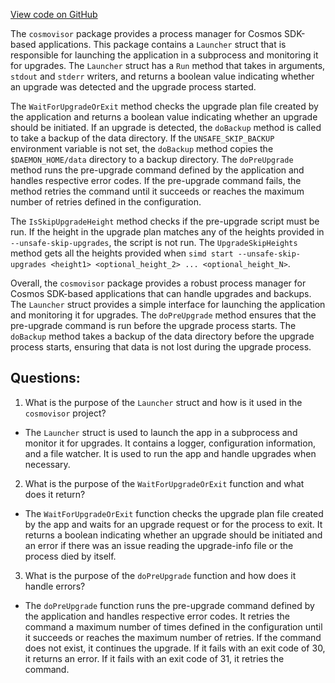 [View code on GitHub](https://github.com/cosmos/cosmos-sdk.git/tools/cosmovisor/process.go)

The `cosmovisor` package provides a process manager for Cosmos SDK-based applications. This package contains a `Launcher` struct that is responsible for launching the application in a subprocess and monitoring it for upgrades. The `Launcher` struct has a `Run` method that takes in arguments, `stdout` and `stderr` writers, and returns a boolean value indicating whether an upgrade was detected and the upgrade process started. 

The `WaitForUpgradeOrExit` method checks the upgrade plan file created by the application and returns a boolean value indicating whether an upgrade should be initiated. If an upgrade is detected, the `doBackup` method is called to take a backup of the data directory. If the `UNSAFE_SKIP_BACKUP` environment variable is not set, the `doBackup` method copies the `$DAEMON_HOME/data` directory to a backup directory. The `doPreUpgrade` method runs the pre-upgrade command defined by the application and handles respective error codes. If the pre-upgrade command fails, the method retries the command until it succeeds or reaches the maximum number of retries defined in the configuration. 

The `IsSkipUpgradeHeight` method checks if the pre-upgrade script must be run. If the height in the upgrade plan matches any of the heights provided in `--unsafe-skip-upgrades`, the script is not run. The `UpgradeSkipHeights` method gets all the heights provided when `simd start --unsafe-skip-upgrades <height1> <optional_height_2> ... <optional_height_N>`.

Overall, the `cosmovisor` package provides a robust process manager for Cosmos SDK-based applications that can handle upgrades and backups. The `Launcher` struct provides a simple interface for launching the application and monitoring it for upgrades. The `doPreUpgrade` method ensures that the pre-upgrade command is run before the upgrade process starts. The `doBackup` method takes a backup of the data directory before the upgrade process starts, ensuring that data is not lost during the upgrade process.
## Questions: 
 1. What is the purpose of the `Launcher` struct and how is it used in the `cosmovisor` project?
- The `Launcher` struct is used to launch the app in a subprocess and monitor it for upgrades. It contains a logger, configuration information, and a file watcher. It is used to run the app and handle upgrades when necessary.

2. What is the purpose of the `WaitForUpgradeOrExit` function and what does it return?
- The `WaitForUpgradeOrExit` function checks the upgrade plan file created by the app and waits for an upgrade request or for the process to exit. It returns a boolean indicating whether an upgrade should be initiated and an error if there was an issue reading the upgrade-info file or the process died by itself.

3. What is the purpose of the `doPreUpgrade` function and how does it handle errors?
- The `doPreUpgrade` function runs the pre-upgrade command defined by the application and handles respective error codes. It retries the command a maximum number of times defined in the configuration until it succeeds or reaches the maximum number of retries. If the command does not exist, it continues the upgrade. If it fails with an exit code of 30, it returns an error. If it fails with an exit code of 31, it retries the command.